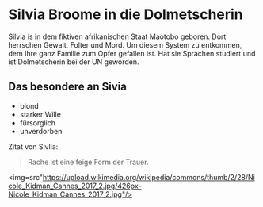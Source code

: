# Silvia Broome in die Dolmetscherin

Silvia is in dem fiktiven afrikanischen Staat Maotobo geboren. Dort herrschen Gewalt, Folter und Mord. Um diesem System zu entkommen,
dem Ihre ganz Familie zum Opfer gefallen ist. Hat sie Sprachen studiert und ist Dolmetscherin bei der UN geworden.

## Das besondere an Sivia

* blond
* starker Wille
* fürsorglich
* unverdorben

Zitat von Sivlia:

> Rache ist eine feige Form der Trauer.

<img=src"https://upload.wikimedia.org/wikipedia/commons/thumb/2/28/Nicole_Kidman_Cannes_2017_2.jpg/426px-Nicole_Kidman_Cannes_2017_2.jpg"/>
